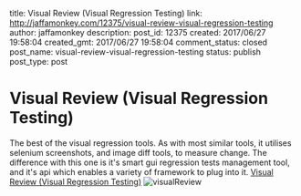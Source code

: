 title: Visual Review (Visual Regression Testing)
link: http://jaffamonkey.com/12375/visual-review-visual-regression-testing
author: jaffamonkey
description: 
post_id: 12375
created: 2017/06/27 19:58:04
created_gmt: 2017/06/27 19:58:04
comment_status: closed
post_name: visual-review-visual-regression-testing
status: publish
post_type: post

# Visual Review (Visual Regression Testing)

The best of the visual regression tools. As with most similar tools, it utilises selenium screenshots, and image diff tools, to measure change. The difference with this one is it's smart gui regression tests management tool, and it's api which enables a variety of framework to plug into it. [Visual Review (Visual Regression Testing)](https://github.com/xebia/VisualReview) ![visualReview](/wp-content/uploads/2017/06/visualReview.gif)